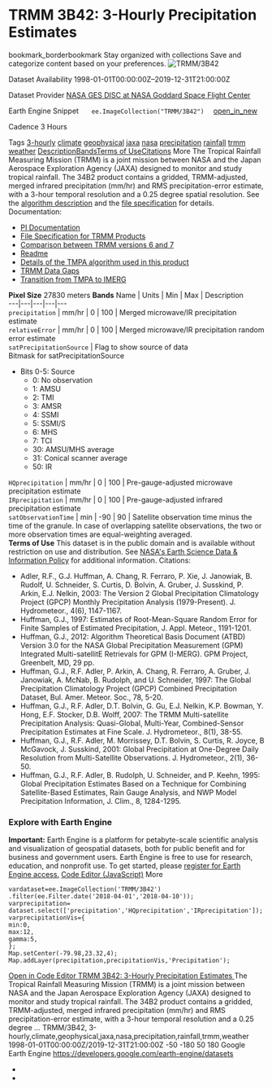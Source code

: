  
#  TRMM 3B42: 3-Hourly Precipitation Estimates 
bookmark_borderbookmark Stay organized with collections  Save and categorize content based on your preferences.
![TRMM/3B42](https://developers.google.com/earth-engine/datasets/images/TRMM/TRMM_3B42_sample.png) 

Dataset Availability
    1998-01-01T00:00:00Z–2019-12-31T21:00:00Z 

Dataset Provider
     [ NASA GES DISC at NASA Goddard Space Flight Center ](https://doi.org/10.5067/TRMM/TMPA/3H/7) 

Earth Engine Snippet
     `    ee.ImageCollection("TRMM/3B42")   ` [ open_in_new ](https://code.earthengine.google.com/?scriptPath=Examples:Datasets/TRMM/TRMM_3B42) 

Cadence
    3 Hours 

Tags
     [3-hourly](https://developers.google.com/earth-engine/datasets/tags/3-hourly) [climate](https://developers.google.com/earth-engine/datasets/tags/climate) [geophysical](https://developers.google.com/earth-engine/datasets/tags/geophysical) [jaxa](https://developers.google.com/earth-engine/datasets/tags/jaxa) [nasa](https://developers.google.com/earth-engine/datasets/tags/nasa) [precipitation](https://developers.google.com/earth-engine/datasets/tags/precipitation) [rainfall](https://developers.google.com/earth-engine/datasets/tags/rainfall) [trmm](https://developers.google.com/earth-engine/datasets/tags/trmm) [weather](https://developers.google.com/earth-engine/datasets/tags/weather)
[Description](https://developers.google.com/earth-engine/datasets/catalog/TRMM_3B42#description)[Bands](https://developers.google.com/earth-engine/datasets/catalog/TRMM_3B42#bands)[Terms of Use](https://developers.google.com/earth-engine/datasets/catalog/TRMM_3B42#terms-of-use)[Citations](https://developers.google.com/earth-engine/datasets/catalog/TRMM_3B42#citations) More
The Tropical Rainfall Measuring Mission (TRMM) is a joint mission between NASA and the Japan Aerospace Exploration Agency (JAXA) designed to monitor and study tropical rainfall. The 34B2 product contains a gridded, TRMM-adjusted, merged infrared precipitation (mm/hr) and RMS precipitation-error estimate, with a 3-hour temporal resolution and a 0.25 degree spatial resolution.
See the [algorithm description](https://trmm.gsfc.nasa.gov/3b42.html) and the [file specification](https://storm.pps.eosdis.nasa.gov/storm/data/docs/filespec.TRMM.V7.3B42.pdf) for details.
Documentation:
  * [PI Documentation](https://docserver.gesdisc.eosdis.nasa.gov/public/project/GPM/3B42_3B43_doc_V7.pdf)
  * [File Specification for TRMM Products](https://pps.gsfc.nasa.gov/Documents/filespec.TRMM.V7.pdf)
  * [Comparison between TRMM versions 6 and 7](https://pps.gsfc.nasa.gov/Documents/formatChangesV7.pdf)
  * [Readme](https://disc2.gesdisc.eosdis.nasa.gov/data/TRMM_L3/TRMM_3B42/doc/README.TRMM_V7.pdf)
  * [Details of the TMPA algorithm used in this product](https://pmm.nasa.gov/sites/default/files/imce/3B42_3B43_TMPA_restart.pdf)
  * [TRMM Data Gaps](https://web.archive.org/web/20200701000000*/ftp://gpmweb2.pps.eosdis.nasa.gov/tsdis/AB/docs/anomalous.html)
  * [Transition from TMPA to IMERG](https://docserver.gesdisc.eosdis.nasa.gov/public/project/GPM/TMPA-to-IMERG_transition.pdf)


**Pixel Size** 27830 meters 
**Bands**
Name | Units | Min | Max | Description  
---|---|---|---|---  
`precipitation` | mm/hr |  0  |  100  | Merged microwave/IR precipitation estimate  
`relativeError` | mm/hr |  0  |  100  | Merged microwave/IR precipitation random error estimate  
`satPrecipitationSource` | Flag to show source of data  
Bitmask for satPrecipitationSource
  * Bits 0-5: Source 
    * 0: No observation
    * 1: AMSU
    * 2: TMI
    * 3: AMSR
    * 4: SSMI
    * 5: SSMI/S
    * 6: MHS
    * 7: TCI
    * 30: AMSU/MHS average
    * 31: Conical scanner average
    * 50: IR

  
`HQprecipitation` | mm/hr |  0  |  100  | Pre-gauge-adjusted microwave precipitation estimate  
`IRprecipitation` | mm/hr |  0  |  100  | Pre-gauge-adjusted infrared precipitation estimate  
`satObservationTime` | min |  -90  |  90  | Satellite observation time minus the time of the granule. In case of overlapping satellite observations, the two or more observation times are equal-weighting averaged.  
**Terms of Use**
This dataset is in the public domain and is available without restriction on use and distribution. See [NASA's Earth Science Data & Information Policy](https://www.earthdata.nasa.gov/engage/open-data-services-and-software/data-and-information-policy) for additional information.
Citations:
  * Adler, R.F., G.J. Huffman, A. Chang, R. Ferraro, P. Xie, J. Janowiak, B. Rudolf, U. Schneider, S. Curtis, D. Bolvin, A. Gruber, J. Susskind, P. Arkin, E.J. Nelkin, 2003: The Version 2 Global Precipitation Climatology Project (GPCP) Monthly Precipitation Analysis (1979-Present). J. Hydrometeor., 4(6), 1147-1167.
  * Huffman, G.J., 1997: Estimates of Root-Mean-Square Random Error for Finite Samples of Estimated Precipitation, J. Appl. Meteor., 1191-1201.
  * Huffman, G.J., 2012: Algorithm Theoretical Basis Document (ATBD) Version 3.0 for the NASA Global Precipitation Measurement (GPM) Integrated Multi-satellitE Retrievals for GPM (I-MERG). GPM Project, Greenbelt, MD, 29 pp.
  * Huffman, G.J., R.F. Adler, P. Arkin, A. Chang, R. Ferraro, A. Gruber, J. Janowiak, A. McNab, B. Rudolph, and U. Schneider, 1997: The Global Precipitation Climatology Project (GPCP) Combined Precipitation Dataset, Bul. Amer. Meteor. Soc., 78, 5-20.
  * Huffman, G.J., R.F. Adler, D.T. Bolvin, G. Gu, E.J. Nelkin, K.P. Bowman, Y. Hong, E.F. Stocker, D.B. Wolff, 2007: The TRMM Multi-satellite Precipitation Analysis: Quasi-Global, Multi-Year, Combined-Sensor Precipitation Estimates at Fine Scale. J. Hydrometeor., 8(1), 38-55.
  * Huffman, G.J., R.F. Adler, M. Morrissey, D.T. Bolvin, S. Curtis, R. Joyce, B McGavock, J. Susskind, 2001: Global Precipitation at One-Degree Daily Resolution from Multi-Satellite Observations. J. Hydrometeor., 2(1), 36-50.
  * Huffman, G.J., R.F. Adler, B. Rudolph, U. Schneider, and P. Keehn, 1995: Global Precipitation Estimates Based on a Technique for Combining Satellite-Based Estimates, Rain Gauge Analysis, and NWP Model Precipitation Information, J. Clim., 8, 1284-1295.


### Explore with Earth Engine
**Important:** Earth Engine is a platform for petabyte-scale scientific analysis and visualization of geospatial datasets, both for public benefit and for business and government users. Earth Engine is free to use for research, education, and nonprofit use. To get started, please [register for Earth Engine access.](https://console.cloud.google.com/earth-engine)
[Code Editor (JavaScript)](https://developers.google.com/earth-engine/datasets/catalog/TRMM_3B42#code-editor-javascript-sample) More
```
vardataset=ee.ImageCollection('TRMM/3B42')
.filter(ee.Filter.date('2018-04-01','2018-04-10'));
varprecipitation=
dataset.select(['precipitation','HQprecipitation','IRprecipitation']);
varprecipitationVis={
min:0,
max:12,
gamma:5,
};
Map.setCenter(-79.98,23.32,4);
Map.addLayer(precipitation,precipitationVis,'Precipitation');
```
[ Open in Code Editor ](https://code.earthengine.google.com/?scriptPath=Examples:Datasets/TRMM/TRMM_3B42)
[ TRMM 3B42: 3-Hourly Precipitation Estimates ](https://developers.google.com/earth-engine/datasets/catalog/TRMM_3B42)
The Tropical Rainfall Measuring Mission (TRMM) is a joint mission between NASA and the Japan Aerospace Exploration Agency (JAXA) designed to monitor and study tropical rainfall. The 34B2 product contains a gridded, TRMM-adjusted, merged infrared precipitation (mm/hr) and RMS precipitation-error estimate, with a 3-hour temporal resolution and a 0.25 degree …
TRMM/3B42, 3-hourly,climate,geophysical,jaxa,nasa,precipitation,rainfall,trmm,weather 
1998-01-01T00:00:00Z/2019-12-31T21:00:00Z
-50 -180 50 180 
Google Earth Engine
https://developers.google.com/earth-engine/datasets
  * [ ](https://doi.org/https://doi.org/10.5067/TRMM/TMPA/3H/7)
  * [ ](https://doi.org/https://developers.google.com/earth-engine/datasets/catalog/TRMM_3B42)


